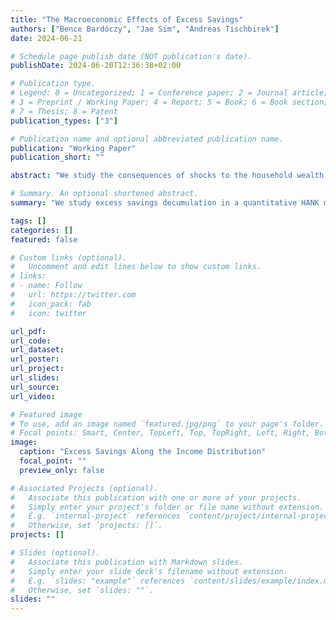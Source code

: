 ```yaml
---
title: "The Macroeconomic Effects of Excess Savings"
authors: ["Bence Bardóczy", "Jae Sim", "Andreas Tischbirek"]
date: 2024-06-21

# Schedule page publish date (NOT publication's date).
publishDate: 2024-06-20T12:36:38+02:00

# Publication type.
# Legend: 0 = Uncategorized; 1 = Conference paper; 2 = Journal article;
# 3 = Preprint / Working Paper; 4 = Report; 5 = Book; 6 = Book section;
# 7 = Thesis; 8 = Patent
publication_types: ["3"]

# Publication name and optional abbreviated publication name.
publication: "Working Paper"
publication_short: ""

abstract: "We study the consequences of shocks to the household wealth distribution in dynamic general equilibrium by characterizing the rate at which excess wealth is depleted. Analytical results link the aggregate decumulation rate to the distribution of the additional balances, micro intertemporal marginal propensities to consume, and general equilibrium feedback. A quantitative heterogeneous agent New Keynesian model matches the depletion path of the excess savings built up during the COVID-19 pandemic across the income distribution. The model predicts a substantial but steadily waning boost to consumption and explains about 40 percent of the surge in inflation observed in 2020 and 2021."

# Summary. An optional shortened abstract.
summary: "We study excess savings decumulation in a quantitative HANK model."

tags: []
categories: []
featured: false

# Custom links (optional).
#   Uncomment and edit lines below to show custom links.
# links:
# - name: Follow
#   url: https://twitter.com
#   icon_pack: fab
#   icon: twitter

url_pdf:
url_code:
url_dataset:
url_poster:
url_project:
url_slides:
url_source:
url_video:

# Featured image
# To use, add an image named `featured.jpg/png` to your page's folder. 
# Focal points: Smart, Center, TopLeft, Top, TopRight, Left, Right, BottomLeft, Bottom, BottomRight.
image:
  caption: "Excess Savings Along the Income Distribution"
  focal_point: ""
  preview_only: false

# Associated Projects (optional).
#   Associate this publication with one or more of your projects.
#   Simply enter your project's folder or file name without extension.
#   E.g. `internal-project` references `content/project/internal-project/index.md`.
#   Otherwise, set `projects: []`.
projects: []

# Slides (optional).
#   Associate this publication with Markdown slides.
#   Simply enter your slide deck's filename without extension.
#   E.g. `slides: "example"` references `content/slides/example/index.md`.
#   Otherwise, set `slides: ""`.
slides: ""
---
```

